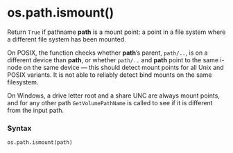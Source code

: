 # os.path.ismount()

Return `True` if pathname **path** is a mount point: a point in a file system where a different file system has been mounted.

On POSIX, the function checks whether **path**’s parent, `path/..`, is on a different device than **path**, or whether `path/..` and **path** point to the same i-node on the same device — this should detect mount points for all Unix and POSIX variants. It is not able to reliably detect bind mounts on the same filesystem.

On Windows, a drive letter root and a share UNC are always mount points, and for any other path `GetVolumePathName` is called to see if it is different from the input path.

### Syntax

```python
os.path.ismount(path)
```